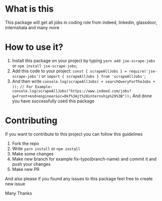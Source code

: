 # What is this

This package will get all jobs in coding role from indeed, linkedin, glassdoor, internshala and many more

# How to use it?

1. Install this package on your project by typing `yarn add jse-scrape-jobs` or `npm install jse-scrape-jobs`;
2. Add this code to your project: `const { scrapeAllJobs } = require('jse-scrape-jobs')` or `import { scrapeAllJobs } from 'scrapeAllJobs'`;
3. And then write `console.log(scrapeAllJobs( + searchQueryForTheJobs + ));`
   `// For Example: console.log(scrapeAllJobs("https://www.indeed.com/jobs?q=Front+end+engineer&sc=0kf%3Ajt%28internship%29%3B"));`
   And done you have successfully used this package

# Contributing

If you want to contribute to this project you can follow this guidelines

1. Fork the repo
2. Write `yarn install` or `npm install`
3. Make some changes
4. Make new branch for example fix-typo(branch-name) and commit it and push your changes
5. Make new PR

And also please if you found any issues to this package feel free to create new issue

Many Thanks
